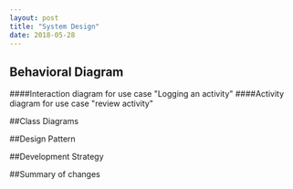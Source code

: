 ```yaml
---
layout: post
title: "System Design"
date: 2018-05-28
---
```


<System design>



## Behavioral Diagram 

####Interaction diagram for use case "Logging an activity"
####Activity diagram for use case "review activity"


##Class Diagrams

##Design Pattern 

##Development Strategy

##Summary of changes

